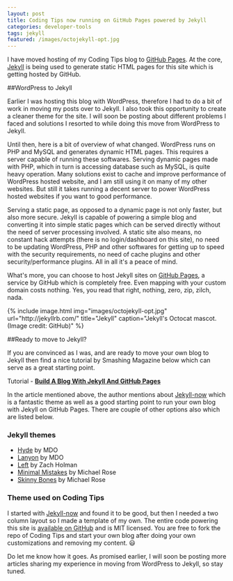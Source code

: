 ```yaml
---
layout: post
title: Coding Tips now running on GitHub Pages powered by Jekyll
categories: developer-tools
tags: jekyll
featured: /images/octojekyll-opt.jpg
---
```


I have moved hosting of my Coding Tips blog to [GitHub Pages]. At the core, [Jekyll] is being used to generate static HTML pages for this site which is getting hosted by GitHub.

##WordPress to Jekyll

Earlier I was hosting this blog with WordPress, therefore I had to do a bit of work in moving my posts over to Jekyll. I also took this opportunity to create a cleaner theme for the site. I will soon be posting about different problems I faced and solutions I resorted to while doing this move from WordPress to Jekyll.

Until then, here is a bit of overview of what changed. WordPress runs on PHP and MySQL and generates dynamic HTML pages. This requires a server capable of running these softwares. Serving dynamic pages made with PHP, which in turn is accessing database such as MySQL, is quite heavy operation. Many solutions exist to cache and improve performance of WordPress hosted website, and I am still using it on many of my other websites. But still it takes running a decent server to power WordPress hosted websites if you want to good performance.

Serving a static page, as opposed to a dynamic page is not only faster, but also more secure. Jekyll is capable of powering a simple blog and converting it into simple static pages which can be served directly without the need of server processing involved. A static site also means, no constant hack attempts (there is no login/dashboard on this site), no need to be updating WordPress, PHP and other softwares for getting up to speed with the security requirements, no need of cache plugins and other security/performance plugins. All in all it's a peace of mind.

What's more, you can choose to host Jekyll sites on [GitHub Pages], a service by GitHub which is completely free. Even mapping with your custom domain costs nothing. Yes, you read that right, nothing, zero, zip, zilch, nada.

<div class="text-center">
{% include image.html img="images/octojekyll-opt.jpg" url="http://jekyllrb.com/" title="Jekyll" caption="Jekyll's Octocat mascot. (Image credit: GitHub)" %}
</div>

##Ready to move to Jekyll?

If you are convinced as I was, and are ready to move your own blog to Jekyll then find a nice tutorial by Smashing Magazine below which can serve as a great starting point.

Tutorial - **[Build A Blog With Jekyll And GitHub Pages](http://www.smashingmagazine.com/2014/08/01/build-blog-jekyll-github-pages/)**

In the article mentioned above, the author mentions about [Jekyll-now](http://github.com/barryclark/jekyll-now) which is a fantastic theme as well as a good starting point to run your own blog with Jekyll on GitHub Pages. There are couple of other options also which are listed below.

### Jekyll themes
 - [Hyde](https://github.com/poole/hyde) by MDO
 - [Lanyon](https://github.com/poole/lanyon) by MDO
 - [Left](https://github.com/holman/left) by Zach Holman
 - [Minimal Mistakes](https://github.com/mmistakes/minimal-mistakes) by Michael Rose
 - [Skinny Bones](https://github.com/mmistakes/skinny-bones-jekyll) by Michael Rose

### Theme used on Coding Tips

I started with [Jekyll-now](http://github.com/barryclark/jekyll-now) and found it to be good, but then I needed a two column layout so I made a template of my own. The entire code powering this site is [available on GitHub](https://github.com/kanishkkunal/codingtips.kanishkkunal.in) and is MIT licensed. You are free to fork the repo of Coding Tips and start your own blog after doing your own customizations and removing my content. :smiley: 

Do let me know how it goes. As promised earlier, I will soon be posting more articles sharing my experience in moving from WordPress to Jekyll, so stay tuned.


[GitHub pages]:https://pages.github.com/
[Jekyll]:http://jekyllrb.com/